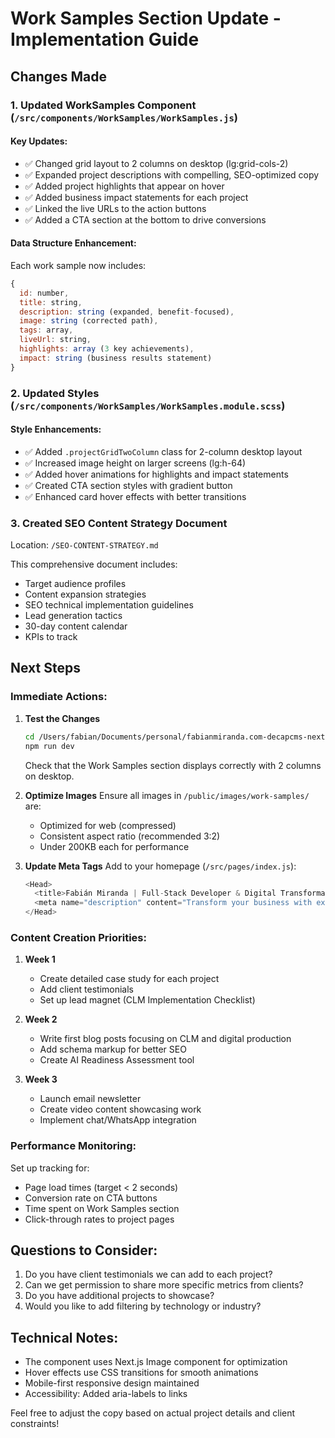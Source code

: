 # Work Samples Section Update - Implementation Guide

## Changes Made

### 1. Updated WorkSamples Component (`/src/components/WorkSamples/WorkSamples.js`)

#### Key Updates:
- ✅ Changed grid layout to 2 columns on desktop (lg:grid-cols-2)
- ✅ Expanded project descriptions with compelling, SEO-optimized copy
- ✅ Added project highlights that appear on hover
- ✅ Added business impact statements for each project
- ✅ Linked the live URLs to the action buttons
- ✅ Added a CTA section at the bottom to drive conversions

#### Data Structure Enhancement:
Each work sample now includes:
```javascript
{
  id: number,
  title: string,
  description: string (expanded, benefit-focused),
  image: string (corrected path),
  tags: array,
  liveUrl: string,
  highlights: array (3 key achievements),
  impact: string (business results statement)
}
```

### 2. Updated Styles (`/src/components/WorkSamples/WorkSamples.module.scss`)

#### Style Enhancements:
- ✅ Added `.projectGridTwoColumn` class for 2-column desktop layout
- ✅ Increased image height on larger screens (lg:h-64)
- ✅ Added hover animations for highlights and impact statements
- ✅ Created CTA section styles with gradient button
- ✅ Enhanced card hover effects with better transitions

### 3. Created SEO Content Strategy Document

Location: `/SEO-CONTENT-STRATEGY.md`

This comprehensive document includes:
- Target audience profiles
- Content expansion strategies
- SEO technical implementation guidelines
- Lead generation tactics
- 30-day content calendar
- KPIs to track

## Next Steps

### Immediate Actions:

1. **Test the Changes**
   ```bash
   cd /Users/fabian/Documents/personal/fabianmiranda.com-decapcms-nextjs
   npm run dev
   ```
   Check that the Work Samples section displays correctly with 2 columns on desktop.

2. **Optimize Images**
   Ensure all images in `/public/images/work-samples/` are:
   - Optimized for web (compressed)
   - Consistent aspect ratio (recommended 3:2)
   - Under 200KB each for performance

3. **Update Meta Tags**
   Add to your homepage (`/src/pages/index.js`):
   ```javascript
   <Head>
     <title>Fabián Miranda | Full-Stack Developer & Digital Transformation Expert | Costa Rica</title>
     <meta name="description" content="Transform your business with expert full-stack development, CLM solutions, and AI consulting. 15+ years delivering results for Fortune 500s and startups. Get a free consultation." />
   </Head>
   ```

### Content Creation Priorities:

1. **Week 1**
   - Create detailed case study for each project
   - Add client testimonials
   - Set up lead magnet (CLM Implementation Checklist)

2. **Week 2**
   - Write first blog posts focusing on CLM and digital production
   - Add schema markup for better SEO
   - Create AI Readiness Assessment tool

3. **Week 3**
   - Launch email newsletter
   - Create video content showcasing work
   - Implement chat/WhatsApp integration

### Performance Monitoring:

Set up tracking for:
- Page load times (target < 2 seconds)
- Conversion rate on CTA buttons
- Time spent on Work Samples section
- Click-through rates to project pages

## Questions to Consider:

1. Do you have client testimonials we can add to each project?
2. Can we get permission to share more specific metrics from clients?
3. Do you have additional projects to showcase?
4. Would you like to add filtering by technology or industry?

## Technical Notes:

- The component uses Next.js Image component for optimization
- Hover effects use CSS transitions for smooth animations
- Mobile-first responsive design maintained
- Accessibility: Added aria-labels to links

Feel free to adjust the copy based on actual project details and client constraints!

